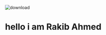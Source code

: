 <img src="https://i.ibb.co/6tzk323/download.jpg" alt="download" border="0">

<h1>hello i am Rakib Ahmed</h1>
